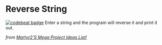 # Reverse String
[![codebeat badge](https://codebeat.co/badges/2c76e576-1805-479b-8b2a-8cfa373b0df8)](https://codebeat.co/projects/github-com-carlosfmeneses-classroomcontroller-master)
Enter a string and the program will reverse it and print it out.

_from [Martyr2'S Mega Project Ideas List!](https://www.dreamincode.net/forums/topic/78802-martyr2s-mega-project-ideas-list "Martyr2'S Mega Project Ideas List!")_